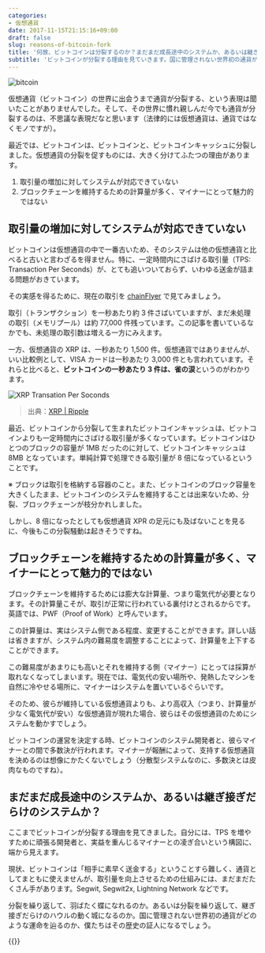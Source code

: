 ```yaml
---
categories:
- 仮想通貨
date: 2017-11-15T21:15:16+09:00
draft: false
slug: reasons-of-bitcoin-fork
title: '何故、ビットコインは分裂するのか？まだまだ成長途中のシステムか、あるいは継ぎ接ぎだらけのシステムか？'
subtitle: 'ビットコインが分裂する理由を見ていきます。国に管理されない世界初の通貨がどのような運命を辿るのか、僕たちはその歴史の証人になるでしょう。'
---
```


<img src="/images/2017/11/bitcoin.svg" alt="bitcoin">

仮想通貨（ビットコイン）の世界に出会うまで通貨が分裂する、という表現は聞いたことがありませんでした。そして、その世界に慣れ親しんだ今でも通貨が分裂するのは、不思議な表現だなと思います（法律的には仮想通貨は、通貨ではなくモノですが）。

最近では、ビットコインは、ビットコインと、ビットコインキャッシュに分裂しました。仮想通貨の分裂を促すものには、大きく分けてふたつの理由があります。

1. 取引量の増加に対してシステムが対応できていない
2. ブロックチェーンを維持するための計算量が多く、マイナーにとって魅力的ではない

## 取引量の増加に対してシステムが対応できていない

ビットコインは仮想通貨の中で一番古いため、そのシステムは他の仮想通貨と比べると古いと言わざるを得ません。特に、一定時間内にさばける取引量（TPS: Transaction Per Seconds）が、とても追いついておらず、いわゆる送金が詰まる問題がおきています。

その実感を得るために、現在の取引を [chainFlyer](https://chainflyer.bitflyer.jp/) で見てみましょう。 

取引（トランザクション）を一秒あたり約 3 件さばいていますが、まだ未処理の取引（メモリプール）は約 77,000 件残っています。この記事を書いているなかでも、未処理の取引数は増える一方にみえます。

一方、仮想通貨の XRP は、一秒あたり 1,500 件。仮想通貨ではありませんが、いい比較例として、VISA カードは一秒あたり 3,000 件とも言われています。それらと比べると、**ビットコインの一秒あたり 3 件は、雀の涙**というのがわかります。

<img src="/images/2017/11/reasons-of-bitcoin-fork.png" alt="XRP Transation Per Soconds">

> 出典：[XRP | Ripple](https://ripple.com/xrp/)

最近、ビットコインから分裂して生まれたビットコインキャッシュは、ビットコインよりも一定時間内にさばける取引量が多くなっています。ビットコインはひとつのブロックの容量が 1MB だったのに対して、ビットコインキャッシュは 8MB となっています。単純計算で処理できる取引量が 8 倍になっているということです。

※ ブロックは取引を格納する容器のこと。また、ビットコインのブロック容量を大きくしたまま、ビットコインのシステムを維持することは出来ないため、分裂、ブロックチェーンが枝分かれしました。

しかし、8 倍になったとしても仮想通貨 XPR の足元にも及ばないことを見るに、今後もこの分裂騒動は起きそうですね。

## ブロックチェーンを維持するための計算量が多く、マイナーにとって魅力的ではない

ブロックチェーンを維持するためには膨大な計算量、つまり電気代が必要となります。その計算量こそが、取引が正常に行われている裏付けとされるからです。英語では、PWF（Proof of Work）と呼んでいます。

この計算量は、実はシステム側である程度、変更することができます。詳しい話は省きますが、システム内の難易度を調整することによって、計算量を上下することができます。

この難易度があまりにも高いとそれを維持する側（マイナー）にとっては採算が取れなくなってしまいます。現在では、電気代の安い場所や、発熱したマシンを自然に冷やせる場所に、マイナーはシステムを置いているぐらいです。

そのため、彼らが維持している仮想通貨よりも、より高収入（つまり、計算量が少なく電気代が安い）な仮想通貨が現れた場合、彼らはその仮想通貨のためにシステムを動かすでしょう。

ビットコインの運営を決定する時、ビットコインのシステム開発者と、彼らマイナーとの間で多数決が行われます。マイナーが報酬によって、支持する仮想通貨を決めるのは想像にかたくないでしょう（分散型システムなのに、多数決とは皮肉なものですね）。

## まだまだ成長途中のシステムか、あるいは継ぎ接ぎだらけのシステムか？

ここまでビットコインが分裂する理由を見てきました。自分には、TPS を増やすために頑張る開発者と、実益を重んじるマイナーとの凌ぎ合いという構図に、端から見えます。

現状、ビットコインは「相手に素早く送金する」ということすら難しく、通貨としてまともに使えませんが、取引量を向上させるための仕組みには、まだまだたくさん手があります。Segwit, Segwit2x, Lightning Network などです。

分裂を繰り返して、羽ばたく蝶になれるのか。あるいは分裂を繰り返して、継ぎ接ぎだらけのハウルの動く城になるのか。国に管理されない世界初の通貨がどのような運命を辿るのか、僕たちはその歴史の証人になるでしょう。

{{<cryptocurrency>}}